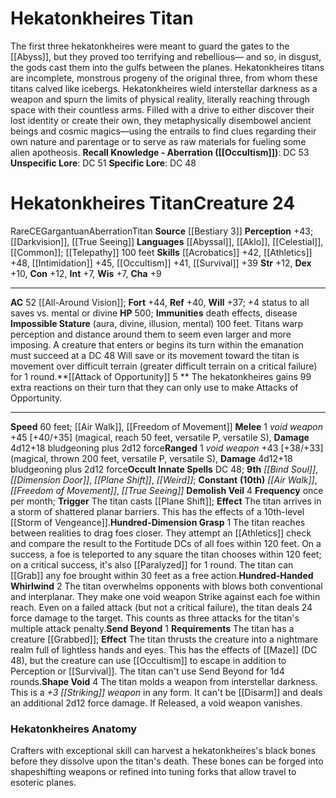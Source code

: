 ﻿---
ac: '52'
alignment: CE
all_resistance: null
burrow_speed: null
charisma: '+9'
climb_speed: null
constitution: '+12'
creature_ability:
- Attack of Opportunity
- Demolish Veil
- Hundred-Dimension Grasp
- Hundred-Handed Whirlwind
- ''
- Impossible Stature
- Send Beyond
- Shape Void
creature_family: '[[DATABASE/monsterfamily/Titan|Titan]]'
description: "The first three hekatonkheires were meant to guard the gates to the\
  \ [[DATABASE/plane/Abyss|Abyss]] , but they proved too terrifying and rebellious\u2014\
  \ and so, in disgust, the gods cast them into the gulfs between the planes. Hekatonkheires\
  \ titans are incomplete, monstrous progeny of the original three, from whom these\
  \ titans calved like icebergs.<br/><br/> Hekatonkheires wield interstellar darkness\
  \ as a weapon and spurn the limits of physical reality, literally reaching through\
  \ space with their countless arms. Filled with a drive to either discover their\
  \ lost identity or create their own, they metaphysically disembowel ancient beings\
  \ and cosmic magics\u2014using the entrails to find clues regarding their own nature\
  \ and parentage or to serve as raw materials for fueling some alien apotheosis.<br/><br/><b><u>Recall\
  \ Knowledge - Aberration</u> ( [[DATABASE/skill/Occultism|Occultism]] )</b>: DC\
  \ 53<br/><b><u>Unspecific Lore</u></b>: DC 51<br/><b><u>Specific Lore</u></b>: DC\
  \ 48"
dexterity: '+10'
element: null
fly_speed: null
fortitude: '+44'
hardness: null
hp: '500'
id: '1342'
immunity:
- '[[DATABASE/trait/Death|death]] effects'
- '[[DATABASE/trait/Disease|disease]]'
intelligence: '+7'
land_speed: '60'
language:
- '[[DATABASE/language/Abyssal|Abyssal]]'
- '[[DATABASE/language/Aklo|Aklo]]'
- '[[DATABASE/language/Celestial|Celestial]]'
- '[[DATABASE/language/Common|Common]] ; [[DATABASE/monsterability/Telepathy|telepathy]]
  100 feet'
level: '24'
max_speed: '60'
name: Hekatonkheires Titan
perception: '+43'
rarity: Rare
reflex: '+40'
resistance: null
rus_type_level: null
school: null
sense:
- '[[DATABASE/monsterability/Darkvision|darkvision]]'
- '[[DATABASE/spell/True Seeing|true seeing]]'
size: Gargantuan
skill:
- '[[DATABASE/skill/Acrobatics|Acrobatics]] +42'
- '[[DATABASE/skill/Athletics|Athletics]] +48'
- '[[DATABASE/skill/Intimidation|Intimidation]] +45'
- '[[DATABASE/skill/Occultism|Occultism]] +41'
- '[[DATABASE/skill/Survival|Survival]] +39'
source: '[[DATABASE/source/Bestiary 3|Bestiary 3]]'
speed:
- 60 feet; [[DATABASE/spell/Air Walk|air walk]]
- '[[DATABASE/spell/Freedom of Movement|freedom of movement]]'
spell:
- '[[DATABASE/spell/Air Walk|Air Walk]]'
- '[[DATABASE/spell/Bind Soul|BindSoul]]'
- '[[DATABASE/spell/Dimension Door|Dimension Door]]'
- '[[DATABASE/spell/Freedom of Movement|Freedom of Movement]]'
- '[[DATABASE/spell/Plane Shift|Plane Shift]]'
- '[[DATABASE/spell/True Seeing|True Seeing]]'
- '[[DATABASE/spell/Weird|Weird]]'
strength: '+12'
strength_req: '12'
strongest_save:
- Fortitude
swim_speed: null
trait:
- '[[DATABASE/trait/Aberration|Aberration]]'
- '[[DATABASE/trait/Rare|Rare]]'
- '[[DATABASE/trait/Titan|Titan]]'
type: Creature
vision: Darkvision
weakest_save:
- Will
weakness: null
will: '+37'
wisdom: '+7'

---
# Hekatonkheires Titan

The first three hekatonkheires were meant to guard the gates to the [[Abyss]], but they proved too terrifying and rebellious— and so, in disgust, the gods cast them into the gulfs between the planes. Hekatonkheires titans are incomplete, monstrous progeny of the original three, from whom these titans calved like icebergs.
 Hekatonkheires wield interstellar darkness as a weapon and spurn the limits of physical reality, literally reaching through space with their countless arms. Filled with a drive to either discover their lost identity or create their own, they metaphysically disembowel ancient beings and cosmic magics—using the entrails to find clues regarding their own nature and parentage or to serve as raw materials for fueling some alien apotheosis.
**Recall Knowledge - Aberration ([[Occultism]])**: DC 53
**Unspecific Lore**: DC 51
**Specific Lore**: DC 48

# Hekatonkheires Titan<span class="item-type">Creature 24</span>

<span class="trait-rare item-trait">Rare</span><span class="trait-alignment item-trait">CE</span><span class="trait-size item-trait">Gargantuan</span><span class="item-trait">Aberration</span><span class="item-trait">Titan</span>
**Source** [[Bestiary 3]]
**Perception** +43; [[Darkvision]], [[True Seeing]]
**Languages** [[Abyssal]], [[Aklo]], [[Celestial]], [[Common]]; [[Telepathy]] 100 feet
**Skills** [[Acrobatics]] +42, [[Athletics]] +48, [[Intimidation]] +45, [[Occultism]] +41, [[Survival]] +39
**Str** +12, **Dex** +10, **Con** +12, **Int** +7, **Wis** +7, **Cha** +9

---
**AC** 52 [[All-Around Vision]]; **Fort** +44, **Ref** +40, **Will** +37; +4 status to all saves vs. mental or divine
**HP** 500; **Immunities** death effects, disease
<span class="in-box-ability">**Impossible Stature** (aura, divine, illusion, mental) 100 feet. Titans warp perception and distance around them to seem even larger and more imposing. A creature that enters or begins its turn within the emanation must succeed at a DC 48 Will save or its movement toward the titan is movement over difficult terrain (greater difficult terrain on a critical failure) for 1 round.</span><span class="in-box-ability">**[[Attack of Opportunity]] <span class="action-icon">5</span> ** The hekatonkheires gains 99 extra reactions on their turn that they can only use to make Attacks of Opportunity.</span>

---
**Speed** 60 feet; [[Air Walk]], [[Freedom of Movement]]
<span class="in-box-ability">**Melee** <span class="action-icon">1</span> _void weapon_ +45 [+40/+35] (magical, reach 50 feet, versatile P, versatile S), **Damage** 4d12+18 bludgeoning plus 2d12 force</span><span class="in-box-ability">**Ranged** <span class="action-icon">1</span> _void weapon_ +43 [+38/+33] (magical, thrown 200 feet, versatile P, versatile S), **Damage** 4d12+18 bludgeoning plus 2d12 force</span>**Occult Innate Spells** DC 48; **9th** _[[Bind Soul]]_, _[[Dimension Door]]_, _[[Plane Shift]]_, _[[Weird]]_; **Constant** **(10th)** _[[Air Walk]]_, _[[Freedom of Movement]]_, _[[True Seeing]]_
<span class="in-box-ability">**Demolish Veil** <span class="action-icon">4</span> **Frequency** once per month; **Trigger** The titan casts [[Plane Shift]]; **Effect** The titan arrives in a storm of shattered planar barriers. This has the effects of a 10th-level [[Storm of Vengeance]].</span><span class="in-box-ability">**Hundred-Dimension Grasp** <span class="action-icon">1</span> The titan reaches between realities to drag foes closer. They attempt an [[Athletics]] check and compare the result to the Fortitude DCs of all foes within 120 feet. On a success, a foe is teleported to any square the titan chooses within 120 feet; on a critical success, it's also [[Paralyzed]] for 1 round. The titan can [[Grab]] any foe brought within 30 feet as a free action.</span><span class="in-box-ability">**Hundred-Handed Whirlwind** <span class="action-icon">2</span> The titan overwhelms opponents with blows both conventional and interplanar. They make one void weapon Strike against each foe within reach. Even on a failed attack (but not a critical failure), the titan deals 24 force damage to the target. This counts as three attacks for the titan's multiple attack penalty.</span><span class="in-box-ability">**Send Beyond** <span class="action-icon">1</span> **Requirements** The titan has a creature [[Grabbed]]; **Effect** The titan thrusts the creature into a nightmare realm full of lightless hands and eyes. This has the effects of [[Maze]] (DC 48), but the creature can use [[Occultism]] to escape in addition to Perception or [[Survival]]. The titan can't use Send Beyond for 1d4 rounds.</span><span class="in-box-ability">**Shape Void** <span class="action-icon">4</span> The titan molds a weapon from interstellar darkness. This is a _+3 [[Striking]] weapon_ in any form. It can't be [[Disarm]] and deals an additional 2d12 force damage. If Released, a void weapon vanishes.</span>

###  Hekatonkheires Anatomy

Crafters with exceptional skill can harvest a hekatonkheires's black bones before they dissolve upon the titan's death. These bones can be forged into shapeshifting weapons or refined into tuning forks that allow travel to esoteric planes.